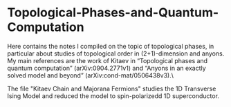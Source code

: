 # Topological-Phases-and-Quantum-Computation
Here contains the notes I compiled on the topic of topological phases, in particular about studies of topological order in (2+1)-dimension and anyons. My main references are the work of Kitaev in “Topological phases and quantum computation” (arXiv:0904.2771v1) and “Anyons in an exactly solved model and beyond” (arXiv:cond-mat/0506438v3).\\

The file "Kitaev Chain and Majorana Fermions" studies the 1D Transverse Ising Model and reduced the model to spin-polarizedd 1D superconductor.
